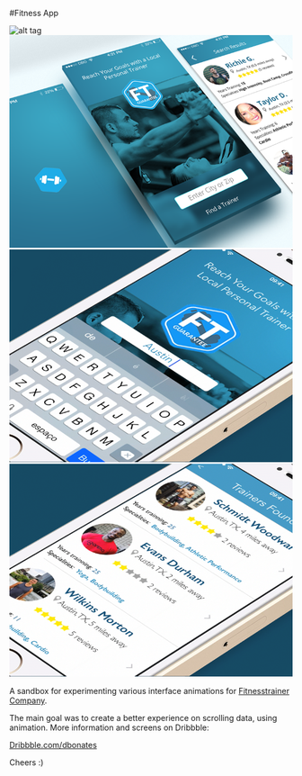 #Fitness App

![alt tag](animacao_400.gif)
![alt tag](shot_800x600.png)
![alt tag](shot_2.png)
![alt tag](shot_3.png)

A sandbox for experimenting various interface animations for [Fitnesstrainer Company](http://fitnesstrainer.com).

The main goal was to create a better experience on scrolling data, using animation. More information and screens on Dribbble:

[Dribbble.com/dbonates](https://dribbble.com/dbonates)


Cheers :)
